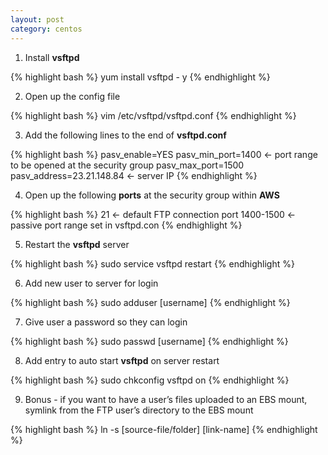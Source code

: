 ```yaml
---
layout: post
category: centos
---
```


1. Install **vsftpd**

{% highlight bash %}
yum install vsftpd - y
{% endhighlight %}

2. Open up the config file
 
{% highlight bash %}
vim /etc/vsftpd/vsftpd.conf
{% endhighlight %}

3. Add the following lines to the end of **vsftpd.conf**
 
{% highlight bash %}
pasv_enable=YES
pasv_min_port=1400 ← port range to be opened at the security group
pasv_max_port=1500
pasv_address=23.21.148.84 ← server IP
{% endhighlight %}

4. Open up the following **ports** at the security group within **AWS**
 
{% highlight bash %}
21 ← default FTP connection port
1400-1500 ← passive port range set in vsftpd.con
{% endhighlight %}

5. Restart the **vsftpd** server
 
{% highlight bash %}
sudo service vsftpd restart
{% endhighlight %}

6. Add new user to server for login
 
{% highlight bash %}
sudo adduser [username]
{% endhighlight %}

7. Give user a password so they can login
 
{% highlight bash %}
sudo passwd [username]
{% endhighlight %}

8. Add entry to auto start **vsftpd** on server restart

{% highlight bash %}
sudo chkconfig vsftpd on 
{% endhighlight %}

9. Bonus - if you want to have a user’s files uploaded to an EBS mount, symlink from the FTP user’s directory to the EBS mount

{% highlight bash %}
ln -s [source-file/folder] [link-name]
{% endhighlight %}